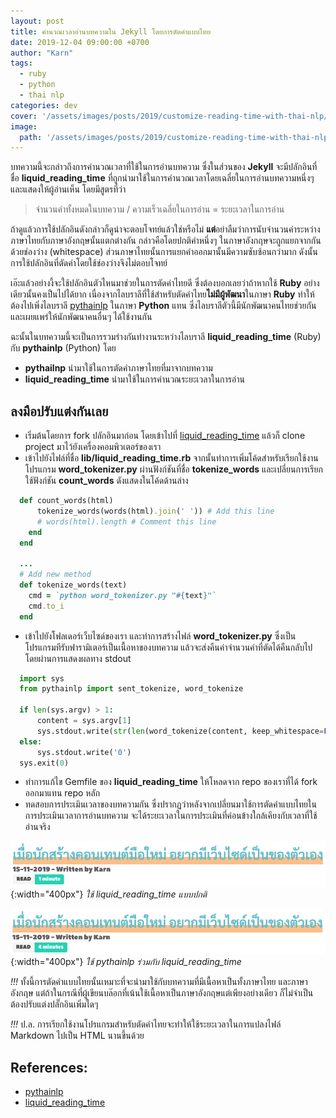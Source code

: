 ```yaml
---
layout: post
title: คำนวณเวลาอ่านบทความใน Jekyll โดยการตัดคำแบบไทย
date: 2019-12-04 09:00:00 +0700
author: "Karn"
tags:
  - ruby
  - python
  - thai nlp
categories: dev
cover: '/assets/images/posts/2019/customize-reading-time-with-thai-nlp/cover.png'
image:
  path: '/assets/images/posts/2019/customize-reading-time-with-thai-nlp/cover.png'
---
```


บทความนี้จะกล่าวถึงการคำนวณเวลาที่ใช้ในการอ่านบทความ ซึ่งในส่วนของ **Jekyll** จะมีปลักอินที่ชื่อ **liquid_reading_time** ที่ถูกนำมาใช้ในการคำนวณเวลาโดยเฉลี่ยในการอ่านบทความหนึ่งๆ และแสดงให้ผู้อ่านเห็น <!--more-->โดยมีสูตรที่ว่า

> จำนวนคำทั้งหมดในบทความ / ความเร็วเฉลี่ยในการอ่าน = ระยะเวลาในการอ่าน

ถ้าดูแล้วการใช้ปลักอินดังกล่าวก็ดูน่าจะตอบโจทย์แล้วใช่หรือไม่ **แต่**อย่าลืมว่าการนับจำนวนคำระหว่างภาษาไทยกับภาษาอังกฤษนั้นแตกต่างกัน กล่าวคือโดยปกติคำหนึ่งๆ ในภาษาอังกฤษจะถูกแยกจากกันด้วยช่องว่าง (whitespace) ส่วนภาษาไทยนั้นการแยกคำออกมานั้นมีความซับซ้อนกว่ามาก ดังนั้นการใช้ปลักอินที่ตัดคำโดยใช้ช่องว่างจึงไม่ตอบโจทย์

เอ๊ะแล้วอย่างงี้จะใช้ปลักอินตัวไหนมาช่วยในการตัดคำไทยดี ซึ่งต้องบอกเลยว่าถ้าหากใช้ **Ruby** อย่างเดียวนั้นคงเป็นไปได้ยาก เนื่องจากไลบราลีที่ใช้สำหรับตัดคำไทย**ไม่มีผู้พัฒนา**ในภาษา **Ruby** ทำให้ต้องไปเพิ่งไลบราลี [pythainlp](https://github.com/PyThaiNLP/pythainlp) ในภาษา **Python** แทน ซึ่งไลบราลีตัวนี้มีนักพัฒนาคนไทยช่วยกัน และเผยแพร่ให้นักพัฒนาคนอื่นๆ ได้ใช้งานกัน

ฉะนั้นในบทความนี้จะเป็นการรวมร่างกันทำงานระหว่างไลบราลี **liquid_reading_time** (Ruby) กับ **pythainlp** (Python) โดย
- **pythailnp** นำมาใช้ในการตัดคำภาษาไทยที่มาจากบทความ
- **liquid_reading_time** นำมาใช้ในการคำนวณระยะเวลาในการอ่าน

## ลงมือปรับแต่งกันเลย
- เริ่มต้นโดยการ fork ปลักอินมาก่อน โดยเข้าไปที่ [liquid_reading_time](https://github.com/bdesham/reading_time) แล้วก็ clone project มาไว้ยังเครื่องคอมพิวเตอร์ของเรา
- เข้าไปยังไฟล์ที่ชื่อ **lib/liquid_reading_time.rb** จากนั้นทำการเพิ่มโค้ดสำหรับเรียกใช้งานโปรแกรม **word_tokenizer.py** ผ่านฟังก์ชันที่ชื่อ **tokenize_words** และเปลี่ยนการเรียกใช้ฟังก์ชัน **count_words** ดังแสดงในโค้ดด้านล่าง

```ruby
  def count_words(html)
      tokenize_words(words(html).join(' ')) # Add this line
      # words(html).length # Comment this line
    end
  end

  ...
  # Add new method
  def tokenize_words(text)
    cmd = `python word_tokenizer.py "#{text}"`
    cmd.to_i
  end
```

- เข้าไปยังโฟลเดอร์เว็บไซด์ของเรา และทำการสร้างไฟล์ **word_tokenizer.py** ซึ่งเป็นโปรแกรมทีรับฟารามิเตอร์เป็นเนื้อหาของบทความ แล้วจะส่งคืนค่าจำนวนคำที่ตัดได้คืนกลับไป โดยผ่านการแสดงผลทาง stdout

```python
  import sys
  from pythainlp import sent_tokenize, word_tokenize

  if len(sys.argv) > 1:
      content = sys.argv[1]
      sys.stdout.write(str(len(word_tokenize(content, keep_whitespace=False))))
  else:
      sys.stdout.write('0')
  sys.exit(0)
```
- ทำการแก้ไข Gemfile ของ **liquid_reading_time** ให้โหลดจาก repo ของเราที่ได้ fork ออกมาแทน repo หลัก
- ทดสอบการประเมินเวลาของบทความกัน ซึ่งปรากฏว่าหลังจากเปลี่ยนมาใช้การตัดคำแบบไทยในการประเมินเวลาการอ่านบทความ จะได้ระยะเวลาในการประเมินที่ค่อนข้างใกล้เคียงกับเวลาที่ใช้อ่านจริง

![Reading Time](/assets/images/posts/2019/customize-reading-time-with-thai-nlp/reading_time_default.png){:width="400px"}
*ใช้ liquid_reading_time แบบปกติ*

![Custome Reading Time](/assets/images/posts/2019/customize-reading-time-with-thai-nlp/reading_time_with_thai_nlp.png){:width="400px"}
*ใช้ pythainlp ร่วมกับ liquid_reading_time*

*!!!* ทั้งนี้การตัดคำแบบไทยนั้นเหมาะที่จะนำมาใช้กับบทความที่มีเนื้อหาเป็นทั้งภาษาไทย และภาษาอังกฤษ แต่ถ้าในกรณีที่ผู้เขียนบล๊อกที่เน้นใช้เนื้อหาเป็นภาษาอังกฤษแต่เพียงอย่างเดียว ก็ไม่จำเป็นต้องปรับแต่งปลั๊กอินเพิ่มใดๆ

*!!!* ป.ล. การเรียกใช้งานโปรแกรมสำหรับตัดคำไทยจะทำให้ใช้ระยะเวลาในการแปลงไฟล์ Markdown ไปเป็น HTML นานขึ้นด้วย

## References:
- [pythainlp](https://github.com/PyThaiNLP/pythainlp)
- [liquid_reading_time](https://github.com/bdesham/reading_time)
